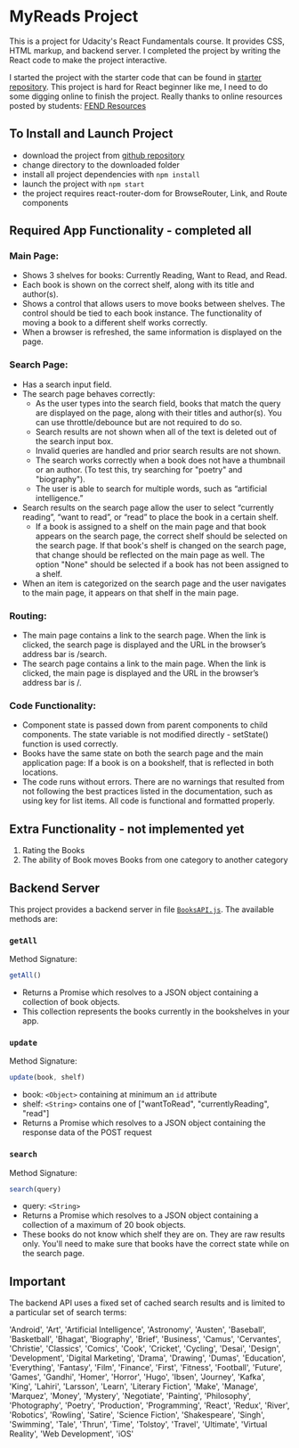 # MyReads Project

This is a project for Udacity's React Fundamentals course. It provides CSS, HTML markup, and backend server. I completed the project by writing the React code to make the project interactive.

I started the project with the starter code that can be found in [starter repository](https://github.com/udacity/reactnd-project-myreads-starter). This project is hard for React beginner like me, I need to do some digging online to finish the project. Really thanks to online resources posted by students: [FEND Resources](https://sites.google.com/udacity.com/gwgdevscholarship/fend)

## To Install and Launch Project

* download the project from [github repository](https://github.com/sukpia/reactnd-project-myreads-starter)
* change directory to the downloaded folder
* install all project dependencies with `npm install`
* launch the project with `npm start`
* the project requires react-router-dom for BrowseRouter, Link, and Route components

## Required App Functionality - completed all

### Main Page:
* Shows 3 shelves for books: Currently Reading, Want to Read, and Read.
* Each book is shown on the correct shelf, along with its title and author(s).
* Shows a control that allows users to move books between shelves. The control should be tied to each book instance. The functionality of moving a book to a different shelf works correctly.
* When a browser is refreshed, the same information is displayed on the page.

### Search Page:
* Has a search input field.
* The search page behaves correctly:
  - As the user types into the search field, books that match the query are displayed on the page, along with their titles and author(s). You can use throttle/debounce but are not required to do so.
  - Search results are not shown when all of the text is deleted out of the search input box.
  - Invalid queries are handled and prior search results are not shown.
  - The search works correctly when a book does not have a thumbnail or an author. (To test this, try searching for "poetry" and "biography").
  - The user is able to search for multiple words, such as “artificial intelligence.”
* Search results on the search page allow the user to select “currently reading”, “want to read”, or “read” to place the book in a certain shelf.
  - If a book is assigned to a shelf on the main page and that book appears on the search page, the correct shelf should be selected on the search page. If that book's shelf is changed on the search page, that change should be reflected on the main page as well. The option "None" should be selected if a book has not been assigned to a shelf.
* When an item is categorized on the search page and the user navigates to the main page, it appears on that shelf in the main page.

### Routing:
* The main page contains a link to the search page. When the link is clicked, the search page is displayed and the URL in the browser’s address bar is /search.
* The search page contains a link to the main page. When the link is clicked, the main page is displayed and the URL in the browser’s address bar is /.

### Code Functionality:
* Component state is passed down from parent components to child components. The state variable is not modified directly - setState() function is used correctly.
* Books have the same state on both the search page and the main application page: If a book is on a bookshelf, that is reflected in both locations.
* The code runs without errors. There are no warnings that resulted from not following the best practices listed in the documentation, such as using key for list items. All code is functional and formatted properly.

## Extra Functionality - not implemented yet

1. Rating the Books
2. The ability of Book moves Books from one category to another category

## Backend Server

This project provides a backend server in file [`BooksAPI.js`](src/BooksAPI.js). The available methods are:

### `getAll`

Method Signature:

```js
getAll()
```

* Returns a Promise which resolves to a JSON object containing a collection of book objects.
* This collection represents the books currently in the bookshelves in your app.

### `update`

Method Signature:

```js
update(book, shelf)
```

* book: `<Object>` containing at minimum an `id` attribute
* shelf: `<String>` contains one of ["wantToRead", "currentlyReading", "read"]  
* Returns a Promise which resolves to a JSON object containing the response data of the POST request

### `search`

Method Signature:

```js
search(query)
```

* query: `<String>`
* Returns a Promise which resolves to a JSON object containing a collection of a maximum of 20 book objects.
* These books do not know which shelf they are on. They are raw results only. You'll need to make sure that books have the correct state while on the search page.

## Important
The backend API uses a fixed set of cached search results and is limited to a particular set of search terms:

'Android', 'Art', 'Artificial Intelligence', 'Astronomy', 'Austen', 'Baseball', 'Basketball', 'Bhagat', 'Biography', 'Brief', 'Business', 'Camus', 'Cervantes', 'Christie', 'Classics', 'Comics', 'Cook', 'Cricket', 'Cycling', 'Desai', 'Design', 'Development', 'Digital Marketing', 'Drama', 'Drawing', 'Dumas', 'Education', 'Everything', 'Fantasy', 'Film', 'Finance', 'First', 'Fitness', 'Football', 'Future', 'Games', 'Gandhi', 'Homer', 'Horror', 'Hugo', 'Ibsen', 'Journey', 'Kafka', 'King', 'Lahiri', 'Larsson', 'Learn', 'Literary Fiction', 'Make', 'Manage', 'Marquez', 'Money', 'Mystery', 'Negotiate', 'Painting', 'Philosophy', 'Photography', 'Poetry', 'Production', 'Programming', 'React', 'Redux', 'River', 'Robotics', 'Rowling', 'Satire', 'Science Fiction', 'Shakespeare', 'Singh', 'Swimming', 'Tale', 'Thrun', 'Time', 'Tolstoy', 'Travel', 'Ultimate', 'Virtual Reality', 'Web Development', 'iOS'
